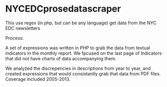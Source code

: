 NYCEDCprosedatascraper
======================

This use regex (in php, but can be any language) get data from the NYC EDC newsletters

Process:

A set of expressions was written in PHP to grab the data from textual indicators in the monthly report. We fpcused on the last page of Indicators that did not have charts of data accompanying them.

We analyzed the discrepencies in descriptions from year to year, and created expressions that would consistantly grab that data from PDF files. Coverage included 2005-2013. 
